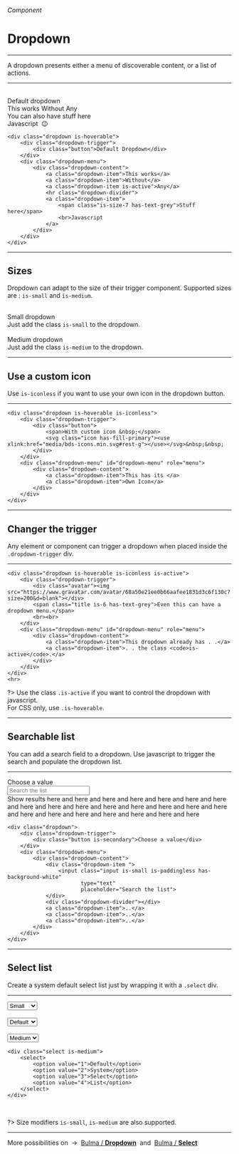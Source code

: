 <h6 class="subtitle is-6 is-uppercase has-text-grey">Component</h6><h1 class="title is-1 is-family-secondary">Dropdown</h1>
<hr class="is-visible is-size-3">
<p class="subtitle is-5 is-family-secondary">
    A <span class="has-text-weight-semibold">dropdown</span> presents either a menu of discoverable content, or a list of actions.
</p>
<hr class="is-visible is-size-3"><br>

<div class="box is-well is-large is-marginless">
    <div class="dropdown is-hoverable">
        <div class="dropdown-trigger">
            <div class="button">Default dropdown</div>
        </div>
        <div class="dropdown-menu" id="dropdown-menu" role="menu">
            <div class="dropdown-content">
                <a class="dropdown-item">This works</a>
                <a class="dropdown-item is-active">Without</a>
                <a class="dropdown-item">Any</a>
                <div class="dropdown-divider"></div>
                <a class="dropdown-item">
                    <span class="is-size-7 has-text-grey">You can also have stuff here</span>
                    <br>Javascript &nbsp;😉</a>
            </div>
        </div>
    </div>
</div>

    <div class="dropdown is-hoverable">
        <div class="dropdown-trigger">
            <div class="button">Default Dropdown</div>
        </div>
        <div class="dropdown-menu">
            <div class="dropdown-content">
                <a class="dropdown-item">This works</a>
                <a class="dropdown-item">Without</a>
                <a class="dropdown-item is-active">Any</a>
                <hr class="dropdown-divider">
                <a class="dropdown-item">
                    <span class="is-size-7 has-text-grey">Stuff here</span>
                    <br>Javascript
                </a>
            </div>
        </div>
    </div>
<hr class="is-visible is-size-1">

<h2 class="title is-3 is-family-sans-serif">Sizes</h2>
    
Dropdown can adapt to the size of their trigger component. Supported sizes are : `is-small` and `is-medium`.

<br>

<div class="box is-well is-large is-marginless">
    <div class="dropdown is-hoverable is-small">
        <div class="dropdown-trigger">
            <div class="button is-small">Small dropdown</div>
        </div>
        <div class="dropdown-menu">
            <div class="dropdown-content">
                <a class="dropdown-item">Just add the class</a>
                <a class="dropdown-item"><code>is-small</code> to the dropdown.</a>
            </div>
        </div>
    </div>
    &nbsp; &nbsp;
    <div class="dropdown is-hoverable is-medium">
        <div class="dropdown-trigger">
            <div class="button is-medium">Medium dropdown</div>
        </div>
        <div class="dropdown-menu">
            <div class="dropdown-content">
                <a class="dropdown-item">Just add the class</a>
                <a class="dropdown-item"><code>is-medium</code> to the dropdown.</a>
            </div>
        </div>
    </div>
</div>

    
<hr class="is-visible is-size-1">

<h2 class="title is-3 is-family-sans-serif">Use a custom icon</h2>

Use `is-iconless` if you want to use your own icon in the dropdown button.

<hr class="is-small">

<div class="box is-well is-large is-marginless">

    <div class="dropdown is-hoverable is-iconless">
        <div class="dropdown-trigger">
            <div class="button">
                <span>With custom icon &nbsp;</span>
                <svg class="icon has-fill-primary"><use xlink:href="media/bds-icons.min.svg#rest-g"></use></svg>&nbsp;&nbsp;
            </div>
        </div>
        <div class="dropdown-menu" id="dropdown-menu" role="menu">
            <div class="dropdown-content">
                <a class="dropdown-item">This has its </a>
                <a class="dropdown-item">Own Icon</a>
            </div>
        </div>
    </div>

</div>

<hr class="is-visible is-size-1">

<h2 class="title is-3 is-family-sans-serif">Changer the trigger</h2>

Any element or component can trigger a dropdown when placed inside the `.dropdown-trigger` div.

<hr class="is-small">

<div class="box is-well is-large">

    <div class="dropdown is-hoverable is-iconless is-active">
        <div class="dropdown-trigger">
            <div class="avatar"><img src="https://www.gravatar.com/avatar/68a50e21ee0b66aafee1831d3c6f130c?size=200&d=blank"></div>
            <span class="title is-6 has-text-grey">Even this can have a dropdown menu.</span>
            <br><br>
        </div>
        <div class="dropdown-menu" id="dropdown-menu" role="menu">
            <div class="dropdown-content">
                <a class="dropdown-item">This dropdown already has . .</a>
                <a class="dropdown-item">. . the class <code>is-active</code>.</a>
            </div>
        </div>
    </div>
    <hr>
</div>

?> Use the class `.is-active` if you want to control the dropdown with javascript.<br>For CSS only, use `.is-hoverable`.

<hr class="is-visible is-size-1">

<h2 class="title is-3 is-family-sans-serif">Searchable list</h2>

You can add a search field to a dropdown. Use javascript to trigger the search and populate the dropdown list.

<hr class="is-small">

<div class="box is-well is-large is-marginless">
    <div class="dropdown is-hoverable">
        <div class="dropdown-trigger">
            <div class="button is-light">Choose a value</div>
        </div>
        <div class="dropdown-menu" id="dropdown-menu" role="menu">
            <div class="dropdown-content">
                <div class="dropdown-item ">
                    <input class="input is-small is-paddingless is-borderless is-shadowless" type="text" placeholder="Search the list">
                </div>
                <div class="dropdown-divider"></div>
                <a class="dropdown-item">Show</a>
                <a class="dropdown-item is-active">results</a>
                <a class="dropdown-item">here</a>
                <a class="dropdown-item">and here</a>
                <a class="dropdown-item">and here</a>
                <a class="dropdown-item">and here</a>
                <a class="dropdown-item">and here</a>
                <a class="dropdown-item">and here</a>
                <a class="dropdown-item">and here</a>
                <a class="dropdown-item">and here</a>
                <a class="dropdown-item">and here</a>
                <a class="dropdown-item">and here</a>
                <a class="dropdown-item">and here</a>
                <a class="dropdown-item">and here</a>
                <a class="dropdown-item">and here</a>
                <a class="dropdown-item">and here</a>
                <a class="dropdown-item">and here</a>
                <a class="dropdown-item">and here</a>
                <a class="dropdown-item">and here</a>
                <a class="dropdown-item">and here</a>
                <a class="dropdown-item">and here</a>
                <a class="dropdown-item">and here</a>
                <a class="dropdown-item">and here</a>
                <a class="dropdown-item">and here</a>
            </div>
        </div>
    </div>
</div>

    <div class="dropdown">
        <div class="dropdown-trigger">
            <div class="button is-secondary">Choose a value</div>
        </div>
        <div class="dropdown-menu">
            <div class="dropdown-content">
                <div class="dropdown-item ">
                    <input class="input is-small is-paddingless has-background-white" 
                           type="text"
                           placeholder="Search the list">
                </div>
                <div class="dropdown-divider"></div>
                <a class="dropdown-item">..</a>
                <a class="dropdown-item">..</a>
                <a class="dropdown-item">..</a>
            </div>
        </div>
    </div>
<a id="selectlist"></a>
<hr class="is-visible is-size-1">

<h2 class="title is-3 is-family-sans-serif">Select list</h2>

Create a system default select list just by wrapping it with a `.select` div.

<hr class="is-small">

<div class="box is-well is-large is-marginless">
    <div class="select is-small">
        <select>
            <option value="">Small</option>
            <option value="">System</option>
            <option value="">Select</option>
            <option value="">List</option>
        </select>
    </div> &nbsp; &nbsp;
    <div class="select is-primary">
        <select>
            <option value="">Default</option>
            <option value="">System</option>
            <option value="">Select</option>
            <option value="">List</option>
        </select>
    </div>
    &nbsp; &nbsp;
    <div class="select is-medium is-success">
            <select>
                <option value="">Medium</option>
                <option value="">System</option>
                <option value="">Select</option>
                <option value="">List</option>
            </select>
        </div>
</div>

    <div class="select is-medium">
        <select>
            <option value="1">Default</option>
            <option value="2">System</option>
            <option value="3">Select</option>
            <option value="4">List</option>
        </select>
    </div>
<br>

?> Size modifiers `is-small`, `is-medium` are also supported.

<hr>

<div class="box is-bordered">
    More possibilities on &nbsp;→&nbsp; <a href="https://bulma.io/documentation/components/dropdown/" target="blank">Bulma / <strong>Dropdown</strong></a> &nbsp;and&nbsp; <a href="https://bulma.io/documentation/form/select/">Bulma / <strong>Select</strong></a>
</div>
